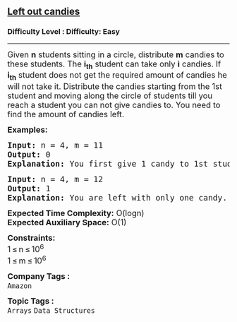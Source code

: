 <h2><a href="https://www.geeksforgeeks.org/problems/left-out-candies5652/1?page=2&company=Amazon&status=unsolved,attempted&sortBy=accuracy">Left out candies</a></h2><h3>Difficulty Level : Difficulty: Easy</h3><hr><div class="problems_problem_content__Xm_eO"><p><span style="font-size: 18px;">Given <strong>n</strong> students sitting in a circle, distribute <strong>m</strong> candies to these students. The <strong>i<sub>th</sub></strong>&nbsp;student can take only&nbsp;<strong>i</strong> candies. If <strong>i<sub>th</sub></strong> student does not get the required amount of&nbsp;candies&nbsp;he will not take it. Distribute the candies starting from the 1st student and moving along the circle of students till you reach&nbsp;a student you can not give candies to. You need to find the amount of&nbsp;candies left.</span></p>
<p><span style="font-size: 18px;"><strong>Examples:</strong></span></p>
<pre><span style="font-size: 18px;"><strong>Input: </strong>n = 4, m = 11
<strong>Output:</strong> 0
<strong>Explanation:</strong> You first give 1 candy to 1st student, 2 to 2nd , 3 to 3rd , 4 to 4th then again 1 to first. All candies are finished with none left out.
</span></pre>
<pre><span style="font-size: 18px;"><strong>Input: </strong>n = 4, m = 12
<strong>Output:</strong> 1
<strong>Explanation:</strong>&nbsp;You are left with only one candy.
</span></pre>
<p><span style="font-size: 18px;"><strong>Expected Time Complexity:</strong> O(logn)<br><strong>Expected Auxiliary Space:</strong>&nbsp;O(1)</span></p>
<p><span style="font-size: 18px;"><strong>Constraints:</strong><br>1 ≤ n ≤ 10<sup>6</sup><br>1 ≤ m ≤ 10<sup>6</sup></span></p></div><p><span style=font-size:18px><strong>Company Tags : </strong><br><code>Amazon</code>&nbsp;<br><p><span style=font-size:18px><strong>Topic Tags : </strong><br><code>Arrays</code>&nbsp;<code>Data Structures</code>&nbsp;